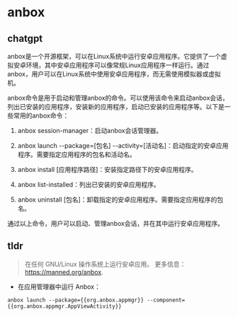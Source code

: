 # anbox 
## chatgpt 
anbox是一个开源框架，可以在Linux系统中运行安卓应用程序。它提供了一个虚拟安卓环境，其中安卓应用程序可以像常规Linux应用程序一样运行。通过anbox，用户可以在Linux系统中使用安卓应用程序，而无需使用模拟器或虚拟机。

anbox命令是用于启动和管理anbox的命令。可以使用该命令来启动anbox会话，列出已安装的应用程序，安装新的应用程序，启动已安装的应用程序等。以下是一些常用的anbox命令：

1. anbox session-manager：启动anbox会话管理器。

2. anbox launch --package=[包名] --activity=[活动名]：启动指定的安卓应用程序。需要指定应用程序的包名和活动名。

3. anbox install [应用程序路径]：安装指定路径下的安卓应用程序。

4. anbox list-installed：列出已安装的安卓应用程序。

5. anbox uninstall [包名]：卸载指定的安卓应用程序。需要指定应用程序的包名。

通过以上命令，用户可以启动、管理anbox会话，并在其中运行安卓应用程序。 

## tldr 
 
> 在任何 GNU/Linux 操作系统上运行安卓应用。
> 更多信息：<https://manned.org/anbox>.

- 在应用管理器中运行 Anbox：

`anbox launch --package={{org.anbox.appmgr}} --component={{org.anbox.appmgr.AppViewActivity}}`
